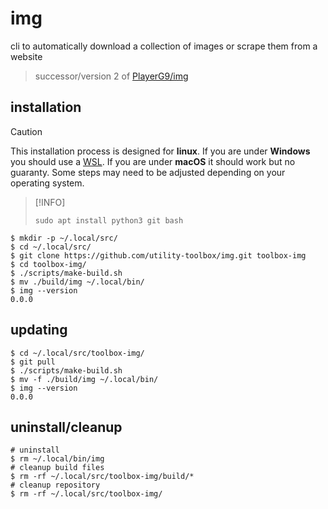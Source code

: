 # img
cli to automatically download a collection of images or scrape them from a website

> successor/version 2 of [PlayerG9/img](https://github.com/PlayerG9/img)


## installation

> [!CAUTION]
> This installation process is designed for **linux**.
> If you are under **Windows** you should use a [WSL](https://learn.microsoft.com/en-us/windows/wsl/install).
> If you are under **macOS** it should work but no guaranty.
> Some steps may need to be adjusted depending on your operating system.

> [!INFO]
> ```shell
> sudo apt install python3 git bash
> ```

```shell
$ mkdir -p ~/.local/src/
$ cd ~/.local/src/
$ git clone https://github.com/utility-toolbox/img.git toolbox-img
$ cd toolbox-img/
$ ./scripts/make-build.sh
$ mv ./build/img ~/.local/bin/
$ img --version
0.0.0
```

## updating

```shell
$ cd ~/.local/src/toolbox-img/
$ git pull
$ ./scripts/make-build.sh
$ mv -f ./build/img ~/.local/bin/
$ img --version
0.0.0
```

## uninstall/cleanup

```shell
# uninstall
$ rm ~/.local/bin/img
# cleanup build files
$ rm -rf ~/.local/src/toolbox-img/build/*
# cleanup repository
$ rm -rf ~/.local/src/toolbox-img/
```
